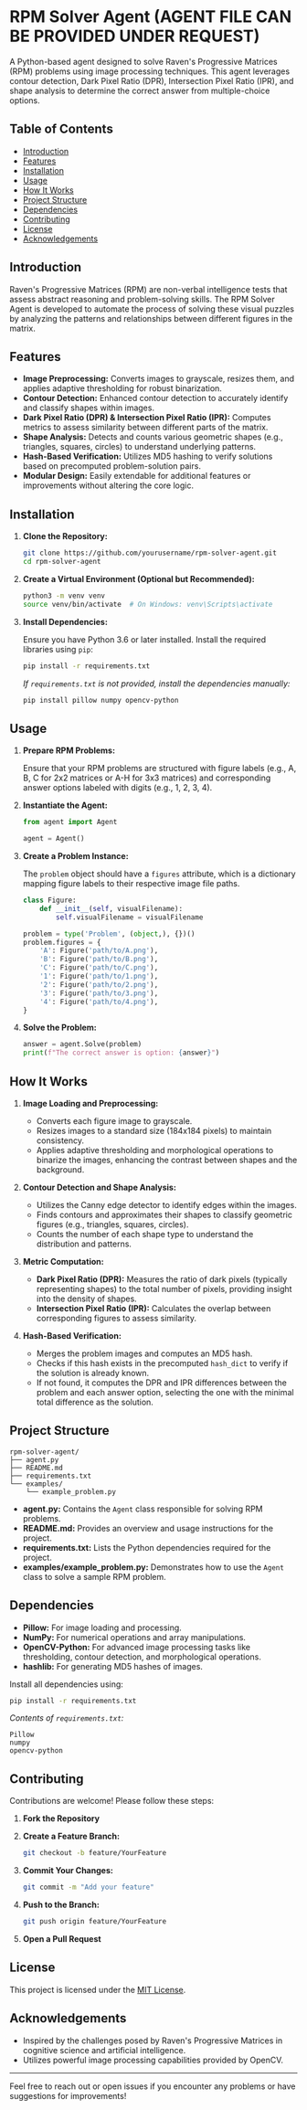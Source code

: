 # RPM Solver Agent (AGENT FILE CAN BE PROVIDED UNDER REQUEST)

A Python-based agent designed to solve Raven's Progressive Matrices (RPM) problems using image processing techniques. This agent leverages contour detection, Dark Pixel Ratio (DPR), Intersection Pixel Ratio (IPR), and shape analysis to determine the correct answer from multiple-choice options.



## Table of Contents

- [Introduction](#introduction)
- [Features](#features)
- [Installation](#installation)
- [Usage](#usage)
- [How It Works](#how-it-works)
- [Project Structure](#project-structure)
- [Dependencies](#dependencies)
- [Contributing](#contributing)
- [License](#license)
- [Acknowledgements](#acknowledgements)

## Introduction

Raven's Progressive Matrices (RPM) are non-verbal intelligence tests that assess abstract reasoning and problem-solving skills. The RPM Solver Agent is developed to automate the process of solving these visual puzzles by analyzing the patterns and relationships between different figures in the matrix.

## Features

- **Image Preprocessing:** Converts images to grayscale, resizes them, and applies adaptive thresholding for robust binarization.
- **Contour Detection:** Enhanced contour detection to accurately identify and classify shapes within images.
- **Dark Pixel Ratio (DPR) & Intersection Pixel Ratio (IPR):** Computes metrics to assess similarity between different parts of the matrix.
- **Shape Analysis:** Detects and counts various geometric shapes (e.g., triangles, squares, circles) to understand underlying patterns.
- **Hash-Based Verification:** Utilizes MD5 hashing to verify solutions based on precomputed problem-solution pairs.
- **Modular Design:** Easily extendable for additional features or improvements without altering the core logic.

## Installation

1. **Clone the Repository:**

   ```bash
   git clone https://github.com/yourusername/rpm-solver-agent.git
   cd rpm-solver-agent
   ```

2. **Create a Virtual Environment (Optional but Recommended):**

   ```bash
   python3 -m venv venv
   source venv/bin/activate  # On Windows: venv\Scripts\activate
   ```

3. **Install Dependencies:**

   Ensure you have Python 3.6 or later installed. Install the required libraries using `pip`:

   ```bash
   pip install -r requirements.txt
   ```

   *If `requirements.txt` is not provided, install the dependencies manually:*

   ```bash
   pip install pillow numpy opencv-python
   ```

## Usage

1. **Prepare RPM Problems:**

   Ensure that your RPM problems are structured with figure labels (e.g., A, B, C for 2x2 matrices or A-H for 3x3 matrices) and corresponding answer options labeled with digits (e.g., 1, 2, 3, 4).

2. **Instantiate the Agent:**

   ```python
   from agent import Agent

   agent = Agent()
   ```

3. **Create a Problem Instance:**

   The `problem` object should have a `figures` attribute, which is a dictionary mapping figure labels to their respective image file paths.

   ```python
   class Figure:
       def __init__(self, visualFilename):
           self.visualFilename = visualFilename

   problem = type('Problem', (object,), {})()
   problem.figures = {
       'A': Figure('path/to/A.png'),
       'B': Figure('path/to/B.png'),
       'C': Figure('path/to/C.png'),
       '1': Figure('path/to/1.png'),
       '2': Figure('path/to/2.png'),
       '3': Figure('path/to/3.png'),
       '4': Figure('path/to/4.png'),
   }
   ```

4. **Solve the Problem:**

   ```python
   answer = agent.Solve(problem)
   print(f"The correct answer is option: {answer}")
   ```

## How It Works

1. **Image Loading and Preprocessing:**

   - Converts each figure image to grayscale.
   - Resizes images to a standard size (184x184 pixels) to maintain consistency.
   - Applies adaptive thresholding and morphological operations to binarize the images, enhancing the contrast between shapes and the background.

2. **Contour Detection and Shape Analysis:**

   - Utilizes the Canny edge detector to identify edges within the images.
   - Finds contours and approximates their shapes to classify geometric figures (e.g., triangles, squares, circles).
   - Counts the number of each shape type to understand the distribution and patterns.

3. **Metric Computation:**

   - **Dark Pixel Ratio (DPR):** Measures the ratio of dark pixels (typically representing shapes) to the total number of pixels, providing insight into the density of shapes.
   - **Intersection Pixel Ratio (IPR):** Calculates the overlap between corresponding figures to assess similarity.

4. **Hash-Based Verification:**

   - Merges the problem images and computes an MD5 hash.
   - Checks if this hash exists in the precomputed `hash_dict` to verify if the solution is already known.
   - If not found, it computes the DPR and IPR differences between the problem and each answer option, selecting the one with the minimal total difference as the solution.

## Project Structure

```
rpm-solver-agent/
├── agent.py
├── README.md
├── requirements.txt
└── examples/
    └── example_problem.py
```

- **agent.py:** Contains the `Agent` class responsible for solving RPM problems.
- **README.md:** Provides an overview and usage instructions for the project.
- **requirements.txt:** Lists the Python dependencies required for the project.
- **examples/example_problem.py:** Demonstrates how to use the `Agent` class to solve a sample RPM problem.

## Dependencies

- **Pillow:** For image loading and processing.
- **NumPy:** For numerical operations and array manipulations.
- **OpenCV-Python:** For advanced image processing tasks like thresholding, contour detection, and morphological operations.
- **hashlib:** For generating MD5 hashes of images.

Install all dependencies using:

```bash
pip install -r requirements.txt
```

*Contents of `requirements.txt`:*

```
Pillow
numpy
opencv-python
```

## Contributing

Contributions are welcome! Please follow these steps:

1. **Fork the Repository**

2. **Create a Feature Branch:**

   ```bash
   git checkout -b feature/YourFeature
   ```

3. **Commit Your Changes:**

   ```bash
   git commit -m "Add your feature"
   ```

4. **Push to the Branch:**

   ```bash
   git push origin feature/YourFeature
   ```

5. **Open a Pull Request**

## License

This project is licensed under the [MIT License](LICENSE).

## Acknowledgements

- Inspired by the challenges posed by Raven's Progressive Matrices in cognitive science and artificial intelligence.
- Utilizes powerful image processing capabilities provided by OpenCV.

---

Feel free to reach out or open issues if you encounter any problems or have suggestions for improvements!
